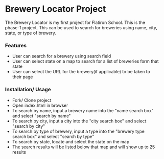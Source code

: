 # Brewery Locator Project
The Brewery Locator is my first project for Flatiron School.  This is the phase-1 project. This can be used to search for breweries using name, city, state, or type of brewery.  

### Features
* User can search for a brewery using search field
* User can select state on a map to search for a list of breweries form that state
* User can select the URL for the brewery(if applicable) to be taken to their page


### Installation/ Usage

* Fork/ Clone project
* Open index.html in browser
* To search by name, input a brewery name into the "name search box" and select "search by name"
* To search by city, input a city into the "city search box" and select "search by city"
* To search by type of brewery, input a type into the "brewery type search box" and select "search by type"
* To search by state, locate and select the state on the map 
* The search results will be listed below that map and will show up to 25 results



